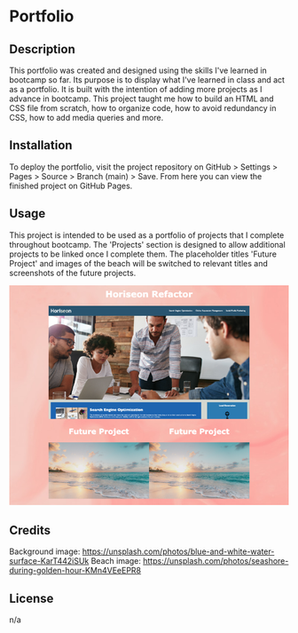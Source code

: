 # Portfolio

## Description

This portfolio was created and designed using the skills I've learned in bootcamp so far. Its purpose is to display what I've learned in class and act as a portfolio. It is built with the intention of adding more projects as I advance in bootcamp. This project taught me how to build an HTML and CSS file from scratch, how to organize code, how to avoid redundancy in CSS, how to add media queries and more.

## Installation

To deploy the portfolio, visit the project repository on GitHub > Settings > Pages > Source > Branch (main) > Save. From here you can view the finished project on GitHub Pages.

## Usage

This project is intended to be used as a portfolio of projects that I complete throughout bootcamp. The 'Projects' section is designed to allow additional projects to be linked once I complete them. The placeholder titles 'Future Project' and images of the beach will be switched to relevant titles and screenshots of the future projects.

![screenshot of Projects section](./assets/projects-section.png)

## Credits

Background image: https://unsplash.com/photos/blue-and-white-water-surface-KarT442iSUk
Beach image: https://unsplash.com/photos/seashore-during-golden-hour-KMn4VEeEPR8

## License

n/a